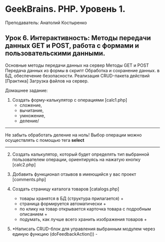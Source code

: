 # GeekBrains. PHP. Уровень 1.

Преподаватель: Анатолий Костыренко

## Урок 6. Интерактивность: Методы передачи данных GET и POST, работа с формами и пользовательскими данными.
Основные методы передачи данных на сервер Методы GET и POST Передача данных из формы в скрипт Обработка и сохранение данных. в БД, обеспечение безопасности. Реализация CRUD-пакета действий [Практика] Загрузка файлов на сервер.

Домашнее задание:

1. Создать форму-калькулятор с операциями [calc1.php]
   * сложение, 
   * вычитание, 
   * умножение, 
   * деление/

<hr>
  Не забыть обработать деление на ноль!  
  Выбор операции можно осуществлять с помощью тега <b>select</b>
<hr>

2. Создать калькулятор, который будет определять тип выбранной пользователем операции, ориентируясь на нажатую кнопку [calc2.php]

3. Добавить функционал отзывов в имеющийся у вас проект [comments.php]

4. Создать страницу каталога товаров [catalogs.php]

    * товары хранятся в БД (структура прилагается) +
    * страница формируется автоматически +
    * по клику на товар открывается карточка товара с подробным описанием +
    * подумать, как лучше всего хранить изображения товаров +
    
5. *Написать CRUD-блок для управления выбранным модулем через единую функцию (doFeedbackAction()) -
